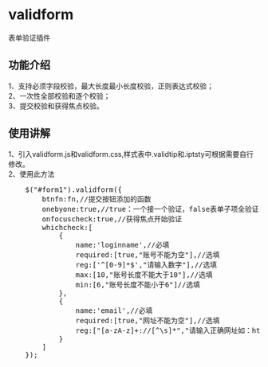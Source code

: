 # validform
表单验证插件<br>
## 功能介绍
1、支持必须字段校验，最大长度最小长度校验，正则表达式校验；<br>
2、一次性全部校验和逐个校验；<br>
3、提交校验和获得焦点校验。<br>
## 使用讲解
1、引入validform.js和validform.css,样式表中.validtip和.iptsty可根据需要自行修改。<br>
2、使用此方法<br>
<pre>    $("#form1").validform({
        btnfn:fn,//提交按钮添加的函数
        onebyone:true,//true：一个接一个验证，false表单子项全验证
        onfocuscheck:true,//获得焦点开始验证
        whichcheck:[
            {
                name:'loginname',//必填
                required:[true,"账号不能为空"],//选填
                reg:['^[0-9]*$',"请输入数字"],//选填
                max:[10,"账号长度不能大于10"],//选填
                min:[6,"账号长度不能小于6"]//选填
            },
            {
                name:'email',//必填
                required:[true,"网址不能为空"],//选填
                reg:["[a-zA-z]+://[^\s]*","请输入正确网址如：https://www.baidu.com"]//选填
            }
        ]
    });
</pre>
